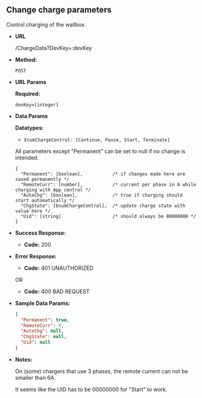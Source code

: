 **Change charge parameters**
----

Control charging of the wallbox.

* **URL**

  /ChargeData?DevKey=:devKey

* **Method:**
  
  `POST`
  
*  **URL Params**

   **Required:**
 
   `devKey=[integer]`

* **Data Params** <br />

  **Datatypes:**
    * `EnumChargeControl: [Continue, Pause, Start, Terminate]`<br />

  All parameters except "Permanent" can be set to null if no change is intended.
    
  ```
  {
  	"Permanent": [boolean],           /* if changes made here are saved permanently */
  	"RemoteCurr": [number],           /* current per phase in A while charging with App control */
  	"AutoChg": [boolean],             /* true if charging should start automatically */
  	"ChgState": [EnumChargeControl],  /* update charge state with value here */
  	"Uid": [string]                   /* should always be 00000000 */
  }
  ```

* **Success Response:**
  
  * **Code:** 200
 
* **Error Response:**

  * **Code:** 401 UNAUTHORIZED

  OR

  * **Code:** 400 BAD REQUEST

* **Sample Data Params:**

  ```json
  {
  	"Permanent": true,
  	"RemoteCurr": 6,
  	"AutoChg": null,
  	"ChgState": null,
  	"Uid": null
  }
  ```

* **Notes:**

    On (some) chargers that use 3 phases, the remote current can not be smaller than 6A.
    
    It seems like the UID has to be 00000000 for "Start" to work.

